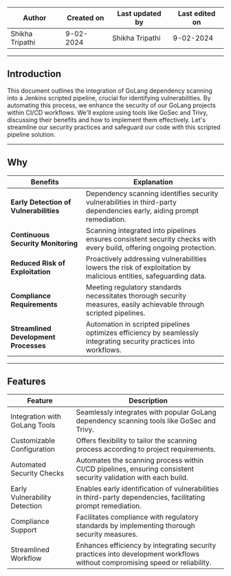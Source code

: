 
| Author | Created on | Last updated by | Last edited on |
|--------|------------|-----------------|----------------|
|Shikha Tripathi| 9-02-2024 | Shikha Tripathi | 9-02-2024|

***

## Introduction
This document outlines the integration of GoLang dependency scanning into a Jenkins scripted pipeline, crucial for identifying vulnerabilities. By automating this process, we enhance the security of our GoLang projects within CI/CD workflows. We'll explore using tools like GoSec and Trivy, discussing their benefits and how to implement them effectively. Let's streamline our security practices and safeguard our code with this scripted pipeline solution.

***
## Why
| Benefits | Explanation |
|----------|-------------|
| **Early Detection of Vulnerabilities**|	Dependency scanning identifies security vulnerabilities in third-party dependencies early, aiding prompt remediation.|
| **Continuous Security Monitoring**| Scanning integrated into pipelines ensures consistent security checks with every build, offering ongoing protection.|
| **Reduced Risk of Exploitation**| Proactively addressing vulnerabilities lowers the risk of exploitation by malicious entities, safeguarding data.|
| **Compliance Requirements** |	Meeting regulatory standards necessitates thorough security measures, easily achievable through scripted pipelines.|
| **Streamlined Development Processes**	| Automation in scripted pipelines optimizes efficiency by seamlessly integrating security practices into workflows.|

***
## Features
| Feature |	Description |
|---------|-------------|
| Integration with GoLang Tools	| Seamlessly integrates with popular GoLang dependency scanning tools like GoSec and Trivy.|
| Customizable Configuration |	Offers flexibility to tailor the scanning process according to project requirements. |
| Automated Security Checks	| Automates the scanning process within CI/CD pipelines, ensuring consistent security validation with each build.|
| Early Vulnerability Detection |	Enables early identification of vulnerabilities in third-party dependencies, facilitating prompt remediation.|
| Compliance Support |	Facilitates compliance with regulatory standards by implementing thorough security measures.|
| Streamlined Workflow |	Enhances efficiency by integrating security practices into development workflows without compromising speed or reliability.|





